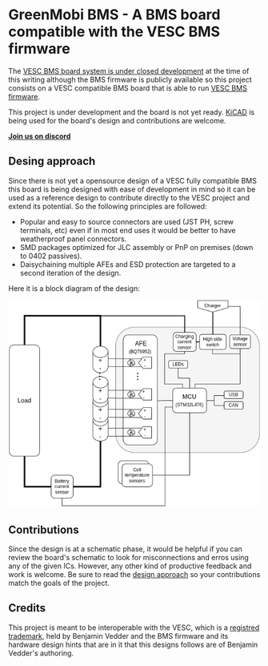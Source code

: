 # GreenMobi BMS - A BMS board compatible with the VESC BMS firmware

The [VESC BMS board system is under closed development](https://vesc-project.com/node/311) at the time of this writing although the BMS firmware is publicly available so this project consists on a VESC compatible BMS board that is able to run [VESC BMS firmware](https://github.com/vedderb/vesc_express).

This project is under development and the board is not yet ready. [KiCAD](https://www.kicad.org/) is being used for the board's design and contributions are welcome.

[**Join us on discord**](https://discord.gg/AxKemSxhaV)

## Desing approach

Since there is not yet a opensource design of a VESC fully compatible BMS this board is being designed with ease of development in mind so it can be used as a reference design to contribute directly to the VESC project and extend its potential. So the following principles are followed:

- Popular and easy to source connectors are used (JST PH, screw terminals, etc) even if in most end uses it would be better to have weatherproof panel connectors.
- SMD packages optimized for JLC assembly or PnP on premises (down to 0402 passives).
- Daisychaining multiple AFEs and ESD protection are targeted to a second iteration of the design.

Here it is a block diagram of the design:

![Block diagram](docs/block-diagram.jpg)

## Contributions

Since the design is at a schematic phase, it would be helpful if you can review the board's schematic to look for misconnections and erros using any of the given ICs. However, any other kind of productive feedback and work is welcome. Be sure to read the [design approach](#desing-approach) so your contributions match the goals of the project.

## Credits

This project is meant to be interoperable with the VESC, which is a [registred trademark](https://vesc-project.com/trademark_policies), held by Benjamin Vedder and the BMS firmware and its hardware design hints that are in it that this designs follows are of Benjamin Vedder's authoring.
